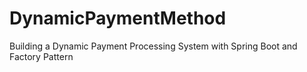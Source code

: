 # DynamicPaymentMethod
Building a Dynamic Payment Processing System with Spring Boot and Factory Pattern
